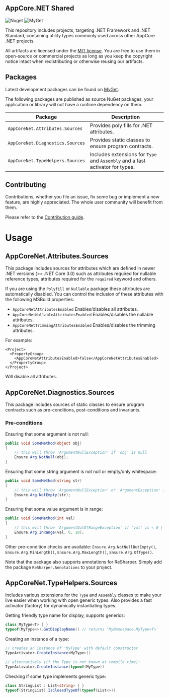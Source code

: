AppCore.NET Shared
------------------

![Nuget](https://img.shields.io/nuget/v/AppCoreNet.Attributes.Sources?label=NuGet) ![MyGet](https://img.shields.io/myget/appcorenet/vpre/AppCoreNet.Attributes.Sources?label=MyGet)

This repository includes projects, targeting .NET Framework and .NET Standard, containing utility types commonly
used across other AppCore .NET projects.

All artifacts are licensed under the [MIT license](LICENSE). You are free to use them in open-source or commercial
projects as long as you keep the copyright notice intact when redistributing or otherwise reusing our artifacts.

## Packages

Latest development packages can be found on [MyGet](https://www.myget.org/gallery/appcorenet).

The following packages are published as source NuGet packages, your application or library will not
have a runtime dependency on them.

| Package                          | Description                                                                   |
|----------------------------------|-------------------------------------------------------------------------------|
| `AppCoreNet.Attributes.Sources`  | Provides poly fills for .NET attributes.                                      |
| `AppCoreNet.Diagnostics.Sources` | Provides static classes to ensure program contracts.                          |
| `AppCoreNet.TypeHelpers.Sources` | Includes extensions for `Type` and `Assembly` and a fast activator for types. |

## Contributing

Contributions, whether you file an issue, fix some bug or implement a new feature, are highly appreciated. The whole user community
will benefit from them.

Please refer to the [Contribution guide](CONTRIBUTING.md).

# Usage

## AppCoreNet.Attributes.Sources

This package includes sources for attributes which are defined in newer .NET versions (>= .NET Core 3.0) such as
attributes required for nullable reference types, attributes required for the `required` keyword and others.

If you are using the `Polyfill` or `Nullable` package these attributes are automatically disabled. You can control the
inclusion of these attributes with the following MSBuild properties:

- `AppCoreNetAttributesEnabled`
  Enables/disables all attributes.
- `AppCoreNetNullableAttributesEnabled`
  Enables/disables the nullable attributes.
- `AppCoreNetTrimmingAttributesEnabled`
  Enables/disables the trimming attributes.


For example:

```msbuild
<Project>
  <PropertyGroup>
    <AppCoreNetAttributesEnabled>false</AppCoreNetAttributesEnabled>
  </PropertyGroup>
</Project>
```

Will disable all attributes.

## AppCoreNet.Diagnostics.Sources

This package includes sources of static classes to ensure program contracts such as pre-conditions, post-conditions and
invariants.

### Pre-conditions

Ensuring that some argument is not null:
```csharp
public void SomeMethod(object obj)
{
    // this will throw 'ArgumentNullException' if 'obj' is null
    Ensure.Arg.NotNull(obj);
}
```

Ensuring that some string argument is not null or empty/only whitespace:
```csharp
public void SomeMethod(string str)
{
    // this will throw 'ArgumentNullException' or 'ArgumentException' if 'str' is null or empty
    Ensure.Arg.NotEmpty(str);
}
```

Ensuring that some value argument is in range:
```csharp
public void SomeMethod(int val)
{
    // this will throw 'ArgumentOutOfRangeException' if 'val' is < 0 || > 10
    Ensure.Arg.InRange(val, 0, 10);
}
```

Other pre-condition checks are available: `Ensure.Arg.NotNullButEmpty()`, `Ensure.Arg.MinLength()`, `Ensure.Arg.MaxLength()`, `Ensure.Arg.OfType()`.

Note that the package also supports annotations for ReSharper. Simply add the package `ReSharper.Annotations` to your
project.

## AppCoreNet.TypeHelpers.Sources

Includes various extensions for the `Type` and `Assembly` classes to make your live easier when working
with open generic types. Also provides a fast activator (factory) for dynamically instantiating types.

Getting friendly type name for display, supports generics:
```csharp
class MyType<T> { }
typeof(MyType<>).GetDisplayName() // returns 'MyNamespace.MyType<T>'
```

Creating an instance of a type:

```csharp
// creates an instance of 'MyType' with default constructor
TypeActivator.CreateInstance<MyType>()

// alternatively (if the Type is not known at compile time):
TypeActivator.CreateInstance(typeof(MyType))
```

Checking if some type implements generic type:

```csharp
class StringList : List<string> { }
typeof(StringList).IsClosedTypeOf(typeof(List<>))
```
